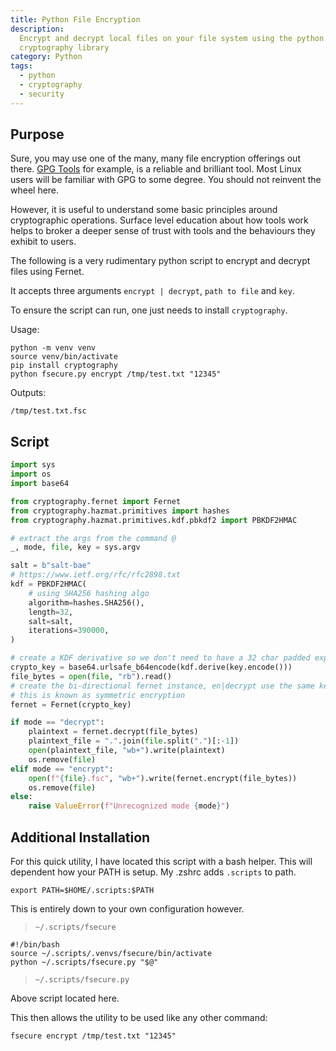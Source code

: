 ```yaml
---
title: Python File Encryption
description:
  Encrypt and decrypt local files on your file system using the python
  cryptography library
category: Python
tags:
  - python
  - cryptography
  - security
---
```


## Purpose

Sure, you may use one of the many, many file encryption offerings out there.
[GPG Tools](https://gnupg.org/) for example, is a reliable and brilliant tool.
Most Linux users will be familiar with GPG to some degree. You should not
reinvent the wheel here.

However, it is useful to understand some basic principles around cryptographic
operations. Surface level education about how tools work helps to broker a
deeper sense of trust with tools and the behaviours they exhibit to users.

The following is a very rudimentary python script to encrypt and decrypt files
using Fernet.

It accepts three arguments `encrypt | decrypt`, `path to file` and `key`.

To ensure the script can run, one just needs to install `cryptography`.

Usage:

```shell
python -m venv venv
source venv/bin/activate
pip install cryptography
python fsecure.py encrypt /tmp/test.txt "12345"
```

Outputs:

`/tmp/test.txt.fsc`

## Script

```python
import sys
import os
import base64

from cryptography.fernet import Fernet
from cryptography.hazmat.primitives import hashes
from cryptography.hazmat.primitives.kdf.pbkdf2 import PBKDF2HMAC

# extract the args from the command @
_, mode, file, key = sys.argv

salt = b"salt-bae"
# https://www.ietf.org/rfc/rfc2898.txt
kdf = PBKDF2HMAC(
    # using SHA256 hashing algo
    algorithm=hashes.SHA256(),
    length=32,
    salt=salt,
    iterations=390000,
)

# create a KDF derivative so we don't need to have a 32 char padded expression
crypto_key = base64.urlsafe_b64encode(kdf.derive(key.encode()))
file_bytes = open(file, "rb").read()
# create the bi-directional fernet instance, en|decrypt use the same key. Note:
# this is known as symmetric encryption
fernet = Fernet(crypto_key)

if mode == "decrypt":
    plaintext = fernet.decrypt(file_bytes)
    plaintext_file = ".".join(file.split(".")[:-1])
    open(plaintext_file, "wb+").write(plaintext)
    os.remove(file)
elif mode == "encrypt":
    open(f"{file}.fsc", "wb+").write(fernet.encrypt(file_bytes))
    os.remove(file)
else:
    raise ValueError(f"Unrecognized mode {mode}")
```

## Additional Installation

For this quick utility, I have located this script with a bash helper. This will
dependent how your PATH is setup. My .zshrc adds `.scripts` to path.

```shell
export PATH=$HOME/.scripts:$PATH
```

This is entirely down to your own configuration however.

> `~/.scripts/fsecure`

```shell
#!/bin/bash
source ~/.scripts/.venvs/fsecure/bin/activate
python ~/.scripts/fsecure.py "$@"
```

> `~/.scripts/fsecure.py`

Above script located here.

This then allows the utility to be used like any other command:

`fsecure encrypt /tmp/test.txt "12345"`
